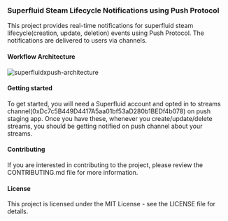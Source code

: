 ### Superfluid Steam Lifecycle Notifications using Push Protocol

This project provides real-time notifications for superfluid steam lifecycle(creation, update, deletion) events using Push Protocol. The notifications are delivered to users via channels.

#### Workflow Architecture

![superfluidxpush-architecture](https://user-images.githubusercontent.com/29351207/215531163-328cbad5-c93f-49da-8fee-e135c973cafd.png)

#### Getting started

To get started, you will need a Superfluid account and opted in to streams channel(0xDc7c5B449D4417A5aa01bf53aD280b1BEDf4b078) on push staging app. Once you have these, whenever you create/update/delete streams, you should be getting notified on push channel about your streams.

#### Contributing

If you are interested in contributing to the project, please review the CONTRIBUTING.md file for more information.

#### License

This project is licensed under the MIT License - see the LICENSE file for details.

